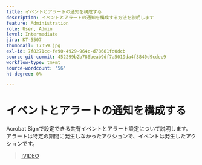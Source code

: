 ```yaml
---
title: イベントとアラートの通知を構成する
description: イベントとアラートの通知を構成する方法を説明します
feature: Administration
role: User, Admin
level: Intermediate
jira: KT-5507
thumbnail: 17359.jpg
exl-id: 7f8271cc-fe90-4929-964c-d78681fd0dcb
source-git-commit: 452299b2b786beab9df7a5019da4f3840d9cdec9
workflow-type: tm+mt
source-wordcount: '56'
ht-degree: 0%

---
```


# イベントとアラートの通知を構成する

Acrobat Signで設定できる共有イベントとアラート設定について説明します。 アラートは特定の期間に発生しなかったアクションで、イベントは発生したアクションです。

>[!VIDEO](https://video.tv.adobe.com/v/3411208?quality=12&learn=on&hidetitle=true&captions=jpn)
